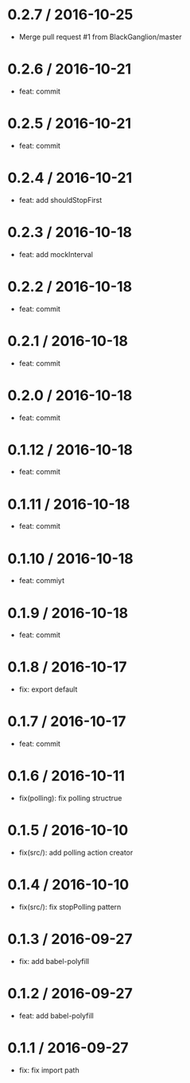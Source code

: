 0.2.7 / 2016-10-25
==================

* Merge pull request #1 from BlackGanglion/master

0.2.6 / 2016-10-21
==================

* feat: commit

0.2.5 / 2016-10-21
==================

* feat: commit

0.2.4 / 2016-10-21
==================

* feat: add shouldStopFirst

0.2.3 / 2016-10-18
==================

* feat: add mockInterval

0.2.2 / 2016-10-18
==================

* feat: commit

0.2.1 / 2016-10-18
==================

* feat: commit

0.2.0 / 2016-10-18
==================

* feat: commit

0.1.12 / 2016-10-18
==================

* feat: commit

0.1.11 / 2016-10-18
==================

* feat: commit

0.1.10 / 2016-10-18
==================

* feat: commiyt

0.1.9 / 2016-10-18
==================

* feat: commit

0.1.8 / 2016-10-17
==================

* fix: export default

0.1.7 / 2016-10-17
==================

* feat: commit

0.1.6 / 2016-10-11
==================

* fix(polling): fix polling structrue

0.1.5 / 2016-10-10
==================

* fix(src/): add polling action creator

0.1.4 / 2016-10-10
==================

* fix(src/): fix stopPolling pattern

0.1.3 / 2016-09-27
==================

* fix: add babel-polyfill

0.1.2 / 2016-09-27
==================

* feat: add babel-polyfill

0.1.1 / 2016-09-27
==================

* fix: fix import path

